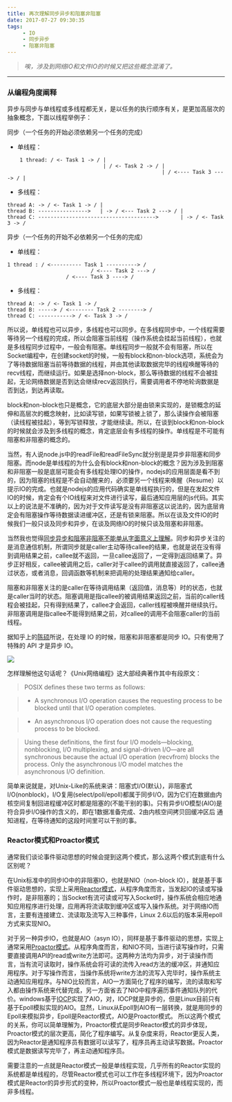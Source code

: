 ```yaml
---
title: 再次理解同步异步和阻塞非阻塞
date: 2017-07-27 09:30:35
tags:
     - IO
     - 同步异步
     - 阻塞非阻塞
---
```


> *唉，涉及到网络IO和文件IO的时候又把这些概念混淆了。*

--- 


### 从编程角度阐释


异步与同步与单线程或多线程都无关，是以任务的执行顺序有关，是更加高层次的抽象概念，下面以线程举例子：

同步（一个任务的开始必须依赖另一个任务的完成）

- 单线程：
 ```
     1 thread: / <- Task 1 -> / |
                                | / <- Task 2 -> / |
                                                   | / <---- Task 3 ----> / |
 ```

 - 多线程：

 ```
thread A: -> / <- Task 1 -> / |
thread B: ---------------->   | -> / <--- Task 2 ---> / |
thread C: -------------------------------------->       | -> / <- Task 3 -> /
 ```

 异步（一个任务的开始不必依赖另一个任务的完成）

 - 单线程：

 ```
1 thread : / <---------- Task 1 ----------> /
                            / <---- Task 2 ---> /
                    / <---- Task 3 ----> /
 ```

 - 多线程：

 ```
thread A: -> / <- Task 1 -> /
thread B: -----> / <-------- Task 2 --------> /
thread C: -----------> / <- Task 3 -> /
 ```

所以说，单线程也可以异步，多线程也可以同步。在多线程同步中，一个线程需要等待另一个线程的完成，所以会阻塞当前线程（操作系统会挂起当前线程），也就是多线程同步过程中，一般会有阻塞。单线程同步一般就不会有阻塞，所以在Socket编程中，在创建socket的时候，一般有block和non-block选项，系统会为了等待数据阻塞当前等待数据的线程，并由其他读取数据完毕的线程唤醒等待的recv线程，而继续运行。如果是选择non-block，那么等待数据的线程不会被挂起，无论网络数据是否到达会继续recv返回执行，需要调用者不停地轮询数据是否到达，到达再读取。

block和non-block也只是概念，它的底层大部分是由锁来实现的，是锁概念的延伸和高层次的概念映射，比如读写锁，如果写锁被上锁了，那么读操作会被阻塞（读线程被挂起），等到写锁释放，才能继续读。所以，在谈到block和non-block的时候就会涉及到多线程的概念，肯定底层会有多线程的操作。单线程是不可能有阻塞和非阻塞的概念的。

当然，有人说node.js中的readFile和readFileSync就分别是是异步非阻塞和同步阻塞。而node是单线程的为什么会有block和non-block的概念？因为涉及到阻塞和非阻塞一般是底层可能会有多线程处理IO的操作，nodejs的应用层面是看不到的，因为阻塞的线程是不会自动醒来的，必须要另一个线程来唤醒（Resume）以提示IO的完成。也就是nodejs的应用代码确实是单线程执行的，但是在发起文件IO的时候，肯定会有个IO线程来对文件进行读写，最后通知应用层的js代码。其实以上的说法是不准确的，因为对于文件读写是没有非阻塞这以说法的，因为底层肯定会有阻塞操作等待数据读进缓冲区，还是有锁来阻塞。所以在谈及文件IO的时候我们一般只谈及同步和异步，在谈及网络IO的时候只谈及阻塞和非阻塞。

当然我也觉得[同步异步和阻塞非阻塞不能单从字面意义上理解](https://www.zhihu.com/question/19732473)。同步和异步关注的是消息通信机制，所谓同步就是caller主动等待callee的结果，也就是说在没有得到调用结果之前，callee就不返回，一旦callee返回了，一定得到返回结果了。异步正好相反，callee被调用之后，caller对于callee的调用就直接返回了，callee通过状态，或者消息，回调函数等机制来把调用的处理结果通知给caller。

阻塞和非阻塞关注的是caller在等待调用结果（返回值，消息等）时的状态，也就是caller当时的状态。阻塞调用是指callee的被调用结果返回之前，当前的caller线程会被挂起，只有得到结果了，callee才会返回，caller线程被唤醒并继续执行。非阻塞调用是指callee不能得到结果之前，对callee的调用不会阻塞caller的当前线程。

据知乎上的[陈硕](https://www.zhihu.com/people/giantchen)所说，在处理 IO 的时候，阻塞和非阻塞都是同步 IO。只有使用了特殊的 API 才是异步 IO。

![](http://wx4.sinaimg.cn/large/a1ac93f3gy1fi3136mbg4j20bj046t8m.jpg)

怎样理解他这句话呢？《Unix网络编程》这大部经典著作其中有段原文：

> POSIX defines these two terms as follows:

> - A synchronous I/O operation causes the requesting process to be blocked until that I/O operation completes.

> - An asynchronous I/O operation does not cause the requesting process to be blocked.

> Using these definitions, the first four I/O models—blocking, nonblocking, I/O multiplexing, and signal-driven I/O—are all synchronous because the actual I/O operation (recvfrom) blocks the process. Only the asynchronous I/O model matches the asynchronous I/O definition.

简单来说就是，对Unix-Like的系统来讲：阻塞式I/O(默认)，非阻塞式I/O(nonblock)，I/O复用(select/poll/epoll)都属于同步I/O，因为它们在数据由内核空间复制回进程缓冲区时都是阻塞的(不能干别的事)。只有异步I/O模型(AIO)是符合异步I/O操作的含义的，即在1数据准备完成、2由内核空间拷贝回缓冲区后 通知进程，在等待通知的这段时间里可以干别的事。

### Reactor模式和Proactor模式

通常我们谈论事件驱动思想的时候会提到这两个模式，那么这两个模式到底有什么区别呢？

在Unix标准中的同步IO中的非阻塞IO，也就是NIO（non-block IO），就是基于事件驱动思想的，实现上采用[Reactor模式](https://en.wikipedia.org/wiki/Reactor_pattern)，从程序角度而言，当发起IO的读或写操作时，是非阻塞的；当Socket有流可读或可写入Socket时，操作系统会相应地通知应用程序进行处理，应用再将流读取到缓冲区或写入操作系统。对于网络IO而言，主要有连接建立、流读取及流写入三种事件，Linux 2.6以后的版本采用epoll 方式来实现NIO。

对于另一种异步IO，也就是AIO（asyn IO），同样是基于事件驱动的思想，实现上通常采用[Proactor模式](https://en.wikipedia.org/wiki/Proactor_pattern)。从程序角度而言，和NIO不同，当进行读写操作时，只需要直接调用API的read或write方法即可。这两种方法均为异步，对于读操作而言，当有流可读取时，操作系统会将可读的流传入read方法的缓冲区，并通知应用程序。对于写操作而言，当操作系统将write方法的流写入完毕时，操作系统主动通知应用程序。与NIO比较而言，AIO一方面简化了程序的编写，流的读取和写入都由操作系统来代替完成，另一方面省去了NIO中程序遍历事件通知队列的代价。windows基于[IOCP](https://en.wikipedia.org/wiki/Input/output_completion_port)实现了AIO，对，IOCP就是异步的，但是Linux目前只有基于Epoll模拟实现的AIO。显然，Linux从Epoll到AIO有一层转换，就是用同步的Epoll来模拟异步，Epoll是Reactor模式，AIO是Proactor模式。  所以这两个模式的关系，你可以简单理解为，Proactor模式是同步Reactor模式的异步体现，Proactor模式的层次更高，简化了程序编写。从复杂度来将，Reactor更反人类，因为Reactor是通知程序员有数据可以读写了，程序员再主动读写数据。Proactor模式是数据读写完毕了，再主动通知程序员。

需要注意的一点就是Reactor模式一般是单线程实现，几乎所有的Reactor实现的系统都是单线程的，尽管Reactor模式也可以工作在多线程环境下，因为Proactor模式是Reactor的异步形式的变种，所以Proactor模式一般也是单线程实现的，而非多线程。






